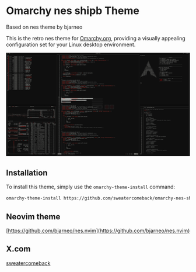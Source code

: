 # Omarchy nes shipb Theme

Based on nes theme by bjarneo

This is the retro nes theme for [Omarchy.org](https://omarchy.org), providing a visually appealing configuration set for your Linux desktop environment.

<p align="center">
  <img src="theme.png" alt="Nes ShipB Theme Preview">
</p>

## Installation

To install this theme, simply use the `omarchy-theme-install` command:

```bash
omarchy-theme-install https://github.com/sweatercomeback/omarchy-nes-shipb-theme
```

## Neovim theme
[https://github.com/bjarneo/nes.nvim](https://github.com/bjarneo/nes.nvim)

## X.com
[sweatercomeback](https://x.com/sweatercomeback)
